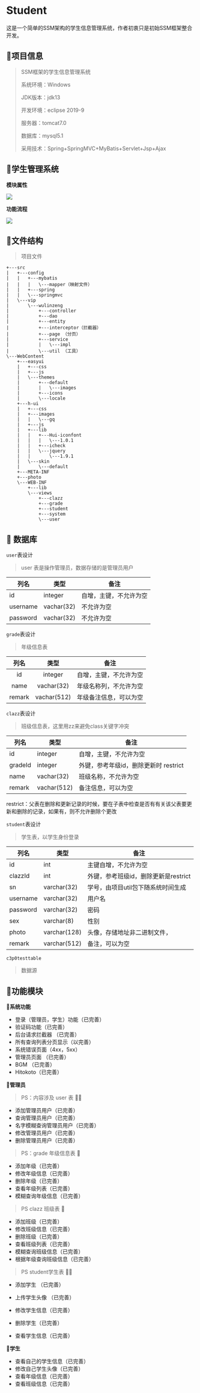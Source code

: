 # Student

这是一个简单的SSM架构的学生信息管理系统，作者初衷只是初始SSM框架整合开发。

## :speech_balloon:项目信息

> SSM框架的学生信息管理系统
>
> 系统环境：Windows
>
> JDK版本：jdk13
>
> 开发环境：eclipse 2019-9
>
> 服务器：tomcat7.0
>
> 数据库：mysql5.1
>
> 采用技术：Spring+SpringMVC+MyBatis+Servlet+Jsp+Ajax

## 🙅学生管理系统

**模块属性**

![](infor/学生管理系统.png)

**功能流程**

![](infor/功能流程.png)

## 🍓文件结构

> 项目文件

```
+---src
|   +---config
|   |   +---mybatis
|   |   |   \---mapper（映射文件）
|   |   +---spring
|   |   \---springmvc
|   \---vip
|       \---wulinzeng
|           +---controller
|           +---dao
|           +---entity
|           +---interceptor（拦截器）
|           +---page （分页）
|           +---service
|           |   \---impl
|           \---util （工具）
\---WebContent
    +---easyui
    |   +---css
    |   +---js
    |   \---themes
    |       +---default
    |       |   \---images
    |       +---icons
    |       \---locale
    +---h-ui
    |   +---css
    |   +---images
    |   |   \---gq
    |   +---js
    |   +---lib
    |   |   +---Hui-iconfont
    |   |   |   \---1.0.1
    |   |   +---icheck
    |   |   \---jquery
    |   |       \---1.9.1
    |   \---skin
    |       \---default
    +---META-INF
    +---photo
    \---WEB-INF
        +---lib
        \---views
            +---clazz
            +---grade
            +---student
            +---system
            \---user
```

## :key: 数据库

`user`表设计

> user 表是操作管理员，数据存储的是管理员用户

| 列名     | 类型       | 备注                   |
| -------- | ---------- | ---------------------- |
| id       | integer    | 自增，主键，不允许为空 |
| username | vachar(32) | 不允许为空             |
| password | vachar(32) | 不允许为空             |

`grade`表设计

> 年级信息表

|  列名  |    类型     |          备注          |
| :----: | :---------: | :--------------------: |
|   id   |   integer   | 自增，主键，不允许为空 |
|  name  | vachar(32)  | 年级名称列，不允许为空 |
| remark | vachar(512) | 年级备注信息，可以为空 |

`clazz`表设计

> 班级信息表，这里用zz来避免class关键字冲突

| 列名    | 类型        | 备注                                  |
| ------- | ----------- | ------------------------------------- |
| id      | integer     | 自增，主键，不允许为空                |
| gradeId | integer     | 外键，参考年级id，删除更新时 restrict |
| name    | vachar(32)  | 班级名称，不允许为空                  |
| remark  | vachar(512) | 备注信息，可以为空                    |

 restrict：父表在删除和更新记录的时候，要在子表中检查是否有有关该父表要更新和删除的记录，如果有，则不允许删除个更改

`student`表设计

> 学生表，以学生身份登录

| 列名     | 类型         | 备注                                 |
| -------- | ------------ | ------------------------------------ |
| id       | int          | 主键自增，不允许为空                 |
| clazzId  | int          | 外键，参考班级id，删除更新是restrict |
| sn       | varchar(32)  | 学号，由项目util包下随系统时间生成   |
| username | varchar(32)  | 用户名                               |
| password | varchar(32)  | 密码                                 |
| sex      | varchar(8)   | 性别                                 |
| photo    | varchar(128) | 头像，存储地址非二进制文件，         |
| remark   | varchar(512) | 备注，可以为空                       |

`c3p0testtable`

> 数据源

## 🍛功能模块

**🧾系统功能**

- 登录（管理员，学生）功能（已完善）
- 验证码功能（已完善）
- 后台请求拦截器 （已完善）
- 所有查询列表分页显示（以完善）
- 系统错误页面（4xx，5xx）
- 管理员页面 （已完善）
- BGM  （已完善）
- Hitokoto（已完善）

**💁管理员**

> PS：内容涉及 user 表 🚶‍♂️

- 添加管理员用户（已完善）
- 查询管理员用户（已完善）
- 名字模糊查询管理员用户（已完善）
- 修改管理员用户（已完善）
- 删除管理员用户（已完善）

> PS：grade 年级信息表 🏫

- 添加年级（已完善）
- 修改年级信息（已完善）
- 删除年级（已完善）
- 查看年级列表（已完善）
- 模糊查询年级信息（已完善）

> PS clazz 班级表 🏢

- 添加班级（已完善）
- 修改班级信息（已完善）
- 删除班级（已完善）
- 查看班级列表（已完善）
- 模糊查询班级信息（已完善）
- 根据年级查询班级信息（已完善）

> PS  student学生表 👨‍🎓

- 添加学生 （已完善）

- 上传学生头像  （已完善）

- 修改学生信息（已完善）

- 删除学生（已完善）

- 查看学生信息（已完善）

**💆学生**

- 查看自己的学生信息（已完善）
- 修改自己学生头像（已完善）
- 查看年级信息（已完善）
- 查看班级信息（已完善） 

